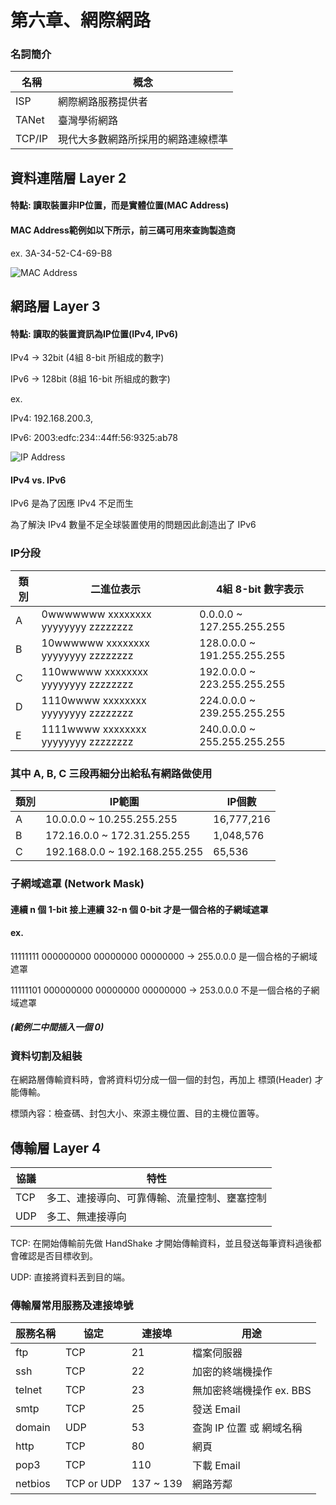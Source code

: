 # 第六章、網際網路

### 名詞簡介

| 名稱 | 概念 |
| ---- | ----  |
| ISP | 網際網路服務提供者 |
| TANet | 臺灣學術網路 |
| TCP/IP | 現代大多數網路所採用的網路連線標準 |

## 資料連階層 Layer 2

#### 特點: 讀取裝置非IP位置，而是實體位置(MAC Address)

#### MAC Address範例如以下所示，前三碼可用來查詢製造商

ex. 3A-34-52-C4-69-B8

![MAC Address](https://qph.cf2.quoracdn.net/main-qimg-56cb4714283066ff8a73cf15e6caf292)

## 網路層 Layer 3

#### 特點: 讀取的裝置資訊為IP位置(IPv4, IPv6)

IPv4 -> 32bit (4組 8-bit 所組成的數字)

IPv6 -> 128bit (8組 16-bit 所組成的數字)

ex.

IPv4: 192.168.200.3,

IPv6: 2003:edfc:234::44ff:56:9325:ab78

![IP Address](https://www.scaleuptech.com/wp-content/uploads/2021/07/ipv4-vs-ipv6.jpg)

#### IPv4 vs. IPv6

IPv6 是為了因應 IPv4 不足而生

為了解決 IPv4 數量不足全球裝置使用的問題因此創造出了 IPv6

### IP分段

| 類別 | 二進位表示 | 4組 8-bit 數字表示 |
| --- | ---------| ----------------- |
| A | 0wwwwwww xxxxxxxx yyyyyyyy zzzzzzzz | 0.0.0.0 ~ 127.255.255.255 |
| B | 10wwwwww xxxxxxxx yyyyyyyy zzzzzzzz | 128.0.0.0 ~ 191.255.255.255 |
| C | 110wwwww xxxxxxxx yyyyyyyy zzzzzzzz | 192.0.0.0 ~ 223.255.255.255 |
| D | 1110wwww xxxxxxxx yyyyyyyy zzzzzzzz | 224.0.0.0 ~ 239.255.255.255 |
| E | 1111wwww xxxxxxxx yyyyyyyy zzzzzzzz | 240.0.0.0 ~ 255.255.255.255 |

### 其中 A, B, C 三段再細分出給私有網路做使用

| 類別 | IP範圍 | IP個數 |
| --- | ------ | ------ |
| A | 10.0.0.0 ~ 10.255.255.255 | 16,777,216 |
| B | 172.16.0.0 ~ 172.31.255.255 | 1,048,576 |
| C | 192.168.0.0 ~ 192.168.255.255 | 65,536 |

### 子網域遮罩 (Network Mask)

#### 連續 n 個 1-bit 接上連續 32-n 個 0-bit 才是一個合格的子網域遮罩

#### ex.

11111111 000000000 00000000 00000000 -> 255.0.0.0 是一個合格的子網域遮罩

11111101 000000000 00000000 00000000 -> 253.0.0.0 不是一個合格的子網域遮罩

##### (範例二中間插入一個 0)

### 資料切割及組裝

在網路層傳輸資料時，會將資料切分成一個一個的封包，再加上 標頭(Header) 才能傳輸。

標頭內容：檢查碼、封包大小、來源主機位置、目的主機位置等。

## 傳輸層 Layer 4

| 協議 | 特性 |
| --- | ---- |
| TCP | 多工、連接導向、可靠傳輸、流量控制、壅塞控制 |
| UDP | 多工、無連接導向 |

TCP: 在開始傳輸前先做 HandShake 才開始傳輸資料，並且發送每筆資料過後都會確認是否目標收到。

UDP: 直接將資料丟到目的端。

### 傳輸層常用服務及連接埠號

| 服務名稱 | 協定 | 連接埠 | 用途 |
| - | - | - | - |
| ftp | TCP | 21 | 檔案伺服器 |
| ssh | TCP | 22 | 加密的終端機操作 |
| telnet | TCP | 23 | 無加密終端機操作 ex. BBS |
| smtp | TCP | 25 | 發送 Email |
| domain | UDP | 53 | 查詢 IP 位置 或 網域名稱 |
| http | TCP | 80 | 網頁 |
| pop3 | TCP | 110 | 下載 Email |
| netbios | TCP or UDP | 137 ~ 139 | 網路芳鄰 |